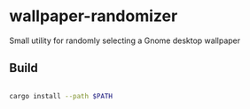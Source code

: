 # wallpaper-randomizer
Small utility for randomly selecting a Gnome desktop wallpaper

## Build

```bash

cargo install --path $PATH
```
